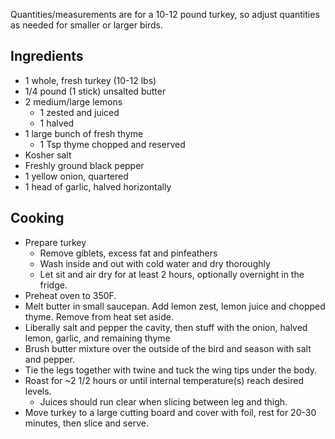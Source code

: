 Quantities/measurements are for a 10-12 pound turkey, so adjust quantities as needed for smaller or larger birds.

## Ingredients

- 1 whole, fresh turkey (10-12 lbs)
- 1/4 pound (1 stick) unsalted butter
- 2 medium/large lemons
  - 1 zested and juiced
  - 1 halved
- 1 large bunch of fresh thyme
  - 1 Tsp thyme chopped and reserved
- Kosher salt
- Freshly ground black pepper
- 1 yellow onion, quartered
- 1 head of garlic, halved horizontally

## Cooking

- Prepare turkey
  - Remove giblets, excess fat and pinfeathers
  - Wash inside and out with cold water and dry thoroughly
  - Let sit and air dry for at least 2 hours, optionally overnight in the fridge.
- Preheat oven to 350F.
- Melt butter in small saucepan. Add lemon zest, lemon juice and chopped thyme. Remove from heat set aside.
- Liberally salt and pepper the cavity, then stuff with the onion, halved lemon, garlic, and remaining thyme
- Brush butter mixture over the outside of the bird and season with salt and pepper.
- Tie the legs together with twine and tuck the wing tips under the body.
- Roast for ~2 1/2 hours or until internal temperature(s) reach desired levels.
  - Juices should run clear when slicing between leg and thigh.
- Move turkey to a large cutting board and cover with foil, rest for 20-30 minutes, then slice and serve.
